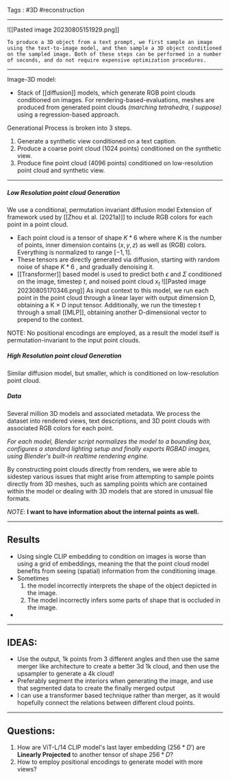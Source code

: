 
Tags : #3D #reconstruction

---

![[Pasted image 20230805151929.png]]

```
To produce a 3D object from a text prompt, we first sample an image using the text-to-image model, and then sample a 3D object conditioned on the sampled image. Both of these steps can be performed in a number of seconds, and do not require expensive optimization procedures.
```

---
Image-3D model:
* Stack of [[diffusion]] models, which generate RGB point clouds conditioned on images. For rendering-based-evaluations, meshes are produced from generated point clouds _(marching tetrahedra, I suppose)_ using a regression-based approach.

Generational Process is broken into 3 steps.
1. Generate a synthetic view conditioned on a text caption.
2. Produce a coarse point cloud (1024 points) conditioned on the synthetic view.
3. Produce fine point cloud (4096 points) conditioned on low-resolution point cloud and synthetic view.

---
##### Low Resolution point cloud Generation
We use a conditional, permutation invariant diffusion model 
Extension of framework used by [[Zhou et al. (2021a)]] to include RGB colors for each point in a point cloud.

- Each point cloud is a tensor of shape $K*6$ where  where K is the number of points, inner dimension contains $(x,y,z)$ as well as (RGB) colors. Everything is normalized to range $[-1,1]$.
- These tensors are directly generated via diffusion, starting with random noise of shape $K*6$ , and gradually denoising it.
- [[Transformer]] based model is used to predict both $\epsilon$ and  $\Sigma$  conditioned on the image, timestep $t$, and noised point cloud $x_t$ 
![[Pasted image 20230805170346.png]]
As input context to this model, we run each point in the point cloud through a linear layer with output dimension D, obtaining a K × D input tensor. Additionally, we run the timestep t through a small [[MLP]], obtaining another D-dimensional vector to prepend to the context.

NOTE: No positional encodings are employed, as a result the model itself is permutation-invariant to the input point clouds.

##### High Resolution point cloud Generation
Similar diffusion model, but smaller, which is conditioned on low-resolution point cloud.

##### Data
Several million 3D models and associated metadata. We process the dataset into rendered views, text descriptions, and 3D point clouds with associated RGB colors for each point.

*For each model, Blender script normalizes the model to a bounding box, configures a standard lighting setup and finally exports RGBAD images, using Blender's built-in realtime rendering engine.*

By constructing point clouds directly from renders, we were able to sidestep various issues that might arise from attempting to sample points directly from 3D meshes, such as sampling points which are contained within the model or dealing with 3D models that are stored in unusual file formats.

_NOTE_: **I want to have information about the internal points as well.**

---
## Results
- Using single CLIP embedding to condition on images is worse than using a grid of embeddings, meaning the that the point cloud model benefits from seeing (spatial) information from the conditioning image.
- Sometimes 
	1. the model incorrectly interprets the shape of the object depicted in the image.
	2. The model incorrectly infers some parts of shape that is occluded in the image.
- 
---
## IDEAS: 
- Use the output, 1k points from 3 different angles and then use the same merger like architecture to create a better 3d 1k cloud, and then use the upsampler to generate a 4k cloud!
- Preferably segment the interiors when generating the image, and use that segmented data to create the finally merged output
- I can use a transformer based technique rather than merger, as it would hopefully connect the relations between different cloud points.

---
## Questions:
1. How are ViT-L/14 CLIP model's last layer embedding $(256*D')$ are **Linearly Projected** to another tensor of shape $256*D$?
2. How to employ positional encodings to generate model with more views?